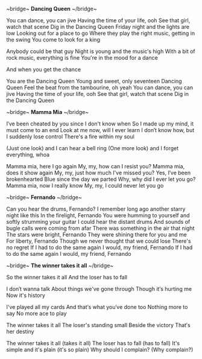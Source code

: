 ~bridge~
**Dancing Queen**
~/bridge~

You can dance, you can jive
Having the time of your life, ooh
See that girl, watch that scene
Dig in the Dancing Queen
Friday night and the lights are low
Looking out for a place to go
Where they play the right music, getting in the swing
You come to look for a king

Anybody could be that guy
Night is young and the music′s high
With a bit of rock music, everything is fine
You're in the mood for a dance

And when you get the chance

You are the Dancing Queen
Young and sweet, only seventeen
Dancing Queen
Feel the beat from the tambourine, oh yeah
You can dance, you can jive
Having the time of your life, ooh
See that girl, watch that scene
Dig in the Dancing Queen



~bridge~
**Mamma Mia**
~/bridge~

I′ve been cheated by you since I don't know when
So I made up my mind, it must come to an end
Look at me now, will I ever learn
I don′t know how, but I suddenly lose control
There's a fire within my soul

(Just one look) and I can hear a bell ring
(One more look) and I forget everything, whoa

Mamma mia, here I go again
My, my, how can I resist you? 
Mamma mia, does it show again
My, my, just how much I've missed you?
Yes, I′ve been brokenhearted
Blue since the day we parted
Why, why did I ever let you go?
Mamma mia, now I really know
My, my, I could never let you go



~bridge~
**Fernando**
~/bridge~

Can you hear the drums, Fernando?
I remember long ago another starry night like this
In the firelight, Fernando
You were humming to yourself and softly strumming your guitar
I could hear the distant drums
And sounds of bugle calls were coming from afar
There was something in the air that night
The stars were bright, Fernando
They were shining there for you and me
For liberty, Fernando
Though we never thought that we could lose
There's no regret
If I had to do the same again
I would, my friend, Fernando
If I had to do the same again
I would, my friend, Fernando



~bridge~
**The winner takes it all**
~/bridge~

So the winner takes it all
And the loser has to fall

I don′t wanna talk
About things we've gone through
Though it′s hurting me
Now it's history

I've played all my cards
And that′s what you′ve done too
Nothing more to say
No more ace to play

The winner takes it all
The loser's standing small
Beside the victory
That′s her destiny

The winner takes it all (takes it all)
The loser has to fall (has to fall) 
It's simple and it's plain (it's so plain)
Why should I complain? (Why complain?)
